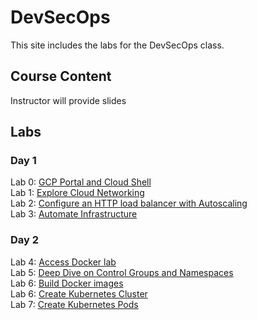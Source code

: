 # DevSecOps

This site includes the labs for the DevSecOps class.


## Course Content   
Instructor will provide slides 

## Labs
### Day 1   
Lab 0: [GCP Portal and Cloud Shell](labs/gcp-cloud-shell/)   
Lab 1: [Explore Cloud Networking](labs/explore-gcp/)   
Lab 2: [Configure an HTTP load balancer with Autoscaling](labs/gcp-lb-autoscaling/)   
Lab 3: [Automate Infrastructure](labs/gcp-tf/)   

### Day 2   
Lab 4: [Access Docker lab](labs/001_setup/)   
Lab 5: [Deep Dive on Control Groups and Namespaces](labs/cgroups-namespaces/)   
Lab 6: [Build Docker images](labs/images/)   
Lab 6: [Create Kubernetes Cluster](labs/001-setup-gke/)   
Lab 7: [Create Kubernetes Pods](labs/pods/)   
